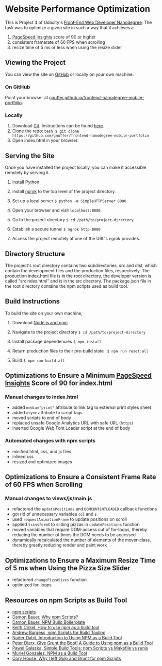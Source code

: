 # Website Performance Optimization
This is Project 4 of Udacity's [Front-End Web Developer Nanodegree](https://www.udacity.com/course/front-end-web-developer-nanodegree--nd001). The task was to optimize a given site in such a way that it achieves a

1.  [PageSpeed Insights](https://developers.google.com/speed/pagespeed/insights/) score of 90 or higher
2.  consistent framerate of 60 FPS when scrolling
3.  resize time of 5 ms or less when using the resize slider

## Viewing the Project
You can view the site on [GitHub](https://github.com/) or locally on your own machine. 

### On GitHub
Point your browser at [gnuffer.github.io/frontend-nanodegree-mobile-portfolio](gnuffer.github.io/frontend-nanodegree-mobile-portfolio).

### Locally
1. Download [Git](https://git-scm.com/).  Instructions can be found [here](https://git-scm.com/downloads).
2. Clone the repo:
	    ``` bash
	    $ git clone https://github.com/gnuffer/frontend-nanodegree-mobile-portfolio
	    ```
3. Open index.html in your browser.

## Serving the Site
Once you have installed the project locally, you can make it accessible remotely by serving it.

1. Install [Python](https://www.python.org/downloads/)

2. Install [ngrok](https://ngrok.com/) to the top level of the project directory. 

3. Set up a local server
	    ```
	    $ python -m SimpleHTTPServer 8080
	    ```
4. Open your browser and visit `localhost:8080`. 

5. Go to the project directory
	    ```
	    $ cd /path/to/project-directory
	    ```
6. Establish a secure tunnel
	    ```
	    $ ngrok http 8080
	    ```
7. Access the project remotely at one of the URL's ngrok provides.

## Directory Structure
The project's root directory contains two subdirectories, src and dist, which contain the development files and the production files, respectively. The production index.html file is in the root directory, the developer version is called "srcindex.html" and is in the src directory. The package.json file in the root directory contains the npm scripts used as build tool. 

## Build Instructions
To build the site on your own machine, 

1. Download [Node.js and npm](https://www.npmjs.com/get-npm)

2. Navigate to the project directory
	    ```
	    $ cd /path/to/project-directory
	    ```
3. Install package dependencies
	    ```
	    $ npm install
	    ```
4. Return production files to their pre-build state 
	    ``` 
	    $ npm run reset:all
	    ```
5. Build
	    ```
	    $ npm run build:all
	    ```

## Optimizations to Ensure a Minimum [PageSpeed Insights](https://developers.google.com/speed/pagespeed/insights/) Score of 90 for index.html 
### Manual changes to index.html
 - added `media="print"` attribute to link tag to external print styles sheet
 - added `async` attribute to script tags
 - moved scripts to end of body
 - replaced unsafe Google Analytics URL with safe URL (`https`)
 - inserted Google Web Font Loader script at the end of body

### Automated changes with npm scripts
 - minified html, css, and js files
 - inlined css
 - resized and optimized images

## Optimizations to Ensure a Consistent Frame Rate of 60 FPS when Scrolling

### Manual changes to views/js/main.js
 - refactored the `updatePositions` and `DOMCONTENTLOADED` callback functions
 - got rid of unnecessary variables `col` and `s`
 - used `requestAnimationFrame` to update positions on scroll
 - applied `transformX` to sliding pizzas in `updatePositions` function
 - moved variables that require DOM-access out of for-loops, thereby reducing the number of times the DOM needs to be accessed
 - dynamically recalculated the number of elements of the mover-class, thereby greatly reducing render and paint work

## Optimizations to Ensure a Maximum Resize Time of 5 ms when Using the Pizza Size Slider
 - refactored `changePizzaSizes` function
 - optimized for-loops

## Resources on npm Scripts as Build Tool
 - [npm scripts](https://docs.npmjs.com/misc/scripts)
 - [Damon Bauer, Why npm Scripts?](https://css-tricks.com/why-npm-scripts/)
 - [Damon Bauer, NPM Build Boilerplate](https://github.com/damonbauer/npm-build-boilerplate/blob/master/package.json)
 - [Keith Cirkel, How to use npm as a build tool](https://www.keithcirkel.co.uk/how-to-use-npm-as-a-build-tool/)
 - [Andrew Burgess, npm Scripts for Build Tooling](https://code.tutsplus.com/courses/npm-scripts-for-build-tooling)
 - [Nader Dabit, Introduction to Using NPM as a Build Tool](https://medium.com/@dabit3/introduction-to-using-npm-as-a-build-tool-b41076f488b0#.3bf2erm9l)
 - [Peter Dierx, Give Grunt the Boot! A Guide to Using npm as a Build Tool](https://www.sitepoint.com/guide-to-npm-as-a-build-tool/)
 - [Pawel Galazka, Simple Build Tools: npm Scripts vs Makefile vs runjs](https://hackernoon.com/simple-build-tools-npm-scripts-vs-makefile-vs-runjs-31e578278162#.wnexeou8d)
 - [Muriel Gonzalez, NPM as a Build Tool](http://clickherelabs.com/2016/03/npm-as-a-build-tool/)
 - [Cory House, Why I left Gulp and Grunt for npm Scripts](https://medium.freecodecamp.com/why-i-left-gulp-and-grunt-for-npm-scripts-3d6853dd22b8#.7dzhn7wjj)
